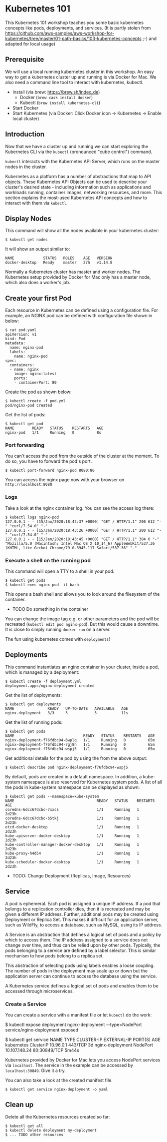 # Kubernetes 101

This Kubernetes 101 workshop teaches you some basic kubernetes concepts like pods, deployments, and services. (It is partly stolen from https://github.com/aws-samples/aws-workshop-for-kubernetes/tree/master/01-path-basics/103-kubernetes-concepts ;-) and adapted for local usage)

## Prerequisite
We will use a local running kubernetes cluster in this workshop. An easy way to get a kubernetes cluster up and running is via Docker for Mac. We also need a command line tool to interact with kubernetes, kubectl. 
* Install (via brew: https://brew.sh/index_de)
  * Docker (`brew cask install docker`)
  * Kubectl (`brew install kubernetes-cli`)
* Start Docker
* Start Kubernetes (via Docker: Click Docker icon -> Kubernetes -> Enable local cluster)


## Introduction 
Now that we have a cluster up and running we can start exploring the Kubernetes CLI via the `kubectl` (pronounced "cube control") command.

`kubectl` interacts with the Kubernetes API Server, which runs on the master nodes in the cluster.

Kubernetes as a platform has a number of abstractions that map to API objects. These Kubernetes API Objects can be used to describe your cluster's desired state - including information such as applications and workloads running, container images, networking resources, and more. This section explains the most-used Kubernetes API concepts and how to interact with them via `kubectl`.

## Display Nodes

This command will show all the nodes available in your kubernetes cluster:

    $ kubectl get nodes

It will show an output similar to:

    NAME             STATUS   ROLES    AGE   VERSION
    docker-desktop   Ready    master   27h   v1.14.8

Normally a Kubernetes cluster has master and worker nodes. The Kubernetes setup provided by Docker for Mac only has a master node, which also does a worker's job.

## Create your first Pod
Each resource in Kubernetes can be defined using a configuration file. For example, an NGINX pod can be defined with configuration file shown in below:

    $ cat pod.yaml
    apiVersion: v1
    kind: Pod
    metadata:
      name: nginx-pod
      labels:
        name: nginx-pod
    spec:
      containers:
      - name: nginx
        image: nginx:latest
        ports:
        - containerPort: 80

Create the pod as shown below:

    $ kubectl create -f pod.yml
    pod/nginx-pod created

Get the list of pods:

    $ kubectl get pod
    NAME        READY   STATUS    RESTARTS   AGE
    nginx-pod   1/1     Running   0          8s

### Port forwarding

You can't access the pod from the outside of the cluster at the moment. To do so, you have to forward the pod's port.

    $ kubectl port-forward nginx-pod 8080:80

You can access the nginx page now with your browser on `http://localhost:8080`


### Logs

Take a look at the nginx container log. You can see the access log there:

    $ kubectl logs nginx-pod
    127.0.0.1 - - [15/Jan/2020:18:42:37 +0000] "GET / HTTP/1.1" 200 612 "-" "curl/7.54.0" "-"
    127.0.0.1 - - [15/Jan/2020:18:43:26 +0000] "GET / HTTP/1.1" 200 612 "-" "curl/7.54.0" "-"
    127.0.0.1 - - [15/Jan/2020:18:43:45 +0000] "GET / HTTP/1.1" 304 0 "-" "Mozilla/5.0 (Macintosh; Intel Mac OS X 10_14_6) AppleWebKit/537.36 (KHTML, like Gecko) Chrome/79.0.3945.117 Safari/537.36" "-"

### Execute a shell on the running pod
This command will open a TTY to a shell in your pod:

    $ kubectl get pods
    $ kubectl exec nginx-pod -it bash

This opens a bash shell and allows you to look around the filesystem of the container.

* TODO Do something in the container

You can change the image tag e.g. or other parameters and the pod will be recreated (`kubectl edit pod nginx-pod`). But this would cause a downtime. It is close to simply running `docker run` on a server. 

The fun using kubernetes comes with `deployments`!

## Deployments

This command instantiates an nginx container in your cluster, inside a pod, which is managed by a deployment:

    $ kubectl create -f deployment.yml
    deployment.apps/nginx-deployment created

Get the list of deployments:

    $ kubectl get deployments
    NAME               READY   UP-TO-DATE   AVAILABLE   AGE
    nginx-deployment   3/3     3            3           11s

Get the list of running pods:

    $ kubectl get pods
    NAME                               READY   STATUS    RESTARTS   AGE
    nginx-deployment-f76fdbc94-6wplq   1/1     Running   0          65m
    nginx-deployment-f76fdbc94-7gj8h   1/1     Running   0          65m
    nginx-deployment-f76fdbc94-wspj5   1/1     Running   0          65m

Get additional details for the pod by using the <pod-name> from the above output:

    $ kubectl describe pod nginx-deployment-f76fdbc94-wspj5

By default, pods are created in a default namespace. In addition, a kube-system namespace is also reserved for Kubernetes system pods. A list of all the pods in kube-system namespace can be displayed as shown:

    $ kubectl get pods --namespace=kube-system
    NAME                                     READY   STATUS    RESTARTS   AGE
    coredns-6dcc67dcbc-7xxcs                 1/1     Running   1          2d23h
    coredns-6dcc67dcbc-b5tkj                 1/1     Running   1          2d23h
    etcd-docker-desktop                      1/1     Running   1          2d23h
    kube-apiserver-docker-desktop            1/1     Running   1          2d23h
    kube-controller-manager-docker-desktop   1/1     Running   1          2d23h
    kube-proxy-h4d54                         1/1     Running   1          2d23h
    kube-scheduler-docker-desktop            1/1     Running   1          2d23h
    
* TODO: Change Deployment (Replicas, Image, Resources)


## Service

A pod is ephemeral. Each pod is assigned a unique IP address. If a pod that belongs to a replication controller dies, then it is recreated and may be given a different IP address. Further, additional pods may be created using Deployment or Replica Set. This makes it difficult for an application server, such as WildFly, to access a database, such as MySQL, using its IP address.

A Service is an abstraction that defines a logical set of pods and a policy by which to access them. The IP address assigned to a service does not change over time, and thus can be relied upon by other pods. Typically, the pods belonging to a service are defined by a label selector. This is similar mechanism to how pods belong to a replica set.

This abstraction of selecting pods using labels enables a loose coupling. The number of pods in the deployment may scale up or down but the application server can continue to access the database using the service.

A Kubernetes service defines a logical set of pods and enables them to be accessed through microservices.

### Create a Service

You can create a service with a manifest file or let `kubectl` do the work:

$ kubectl expose deployment nginx-deployment --type=NodePort
service/nginx-deployment exposed

$ kubectl get service
NAME               TYPE        CLUSTER-IP      EXTERNAL-IP   PORT(S)        AGE
kubernetes         ClusterIP   10.96.0.1       <none>        443/TCP        3d
nginx-deployment   NodePort    10.107.148.24   <none>        80:30849/TCP   5m44s

Kubernetes provided by Docker for Mac lets you access NodePort services via `localhost`. The service in the example can be accessed by `localhost:30849`. Give it a try.

You can also take a look at the created manifest file.

    $ kubectl get service nginx-deployment -o yaml

## Clean up
Delete all the Kubernetes resources created so far:

    $ kubectl get all
    $ kubectl delete deployment my-deployment
    $ ... TODO other resources
